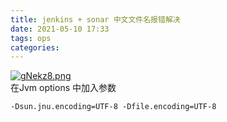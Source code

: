 ```yaml
---
title: jenkins + sonar 中文文件名报错解决
date: 2021-05-10 17:33
tags: ops
categories: 
---
```


<!--more-->

[![gNekz8.png](https://z3.ax1x.com/2021/05/10/gNekz8.png)](https://imgtu.com/i/gNekz8)  
在Jvm options 中加入参数

```
-Dsun.jnu.encoding=UTF-8 -Dfile.encoding=UTF-8
```